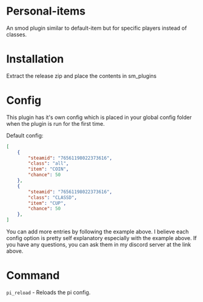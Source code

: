 # Personal-items
An smod plugin similar to default-item but for specific players instead of classes.

# Installation

Extract the release zip and place the contents in sm_plugins

# Config

This plugin has it's own config which is placed in your global config folder when the plugin is run for the first time.

Default config:
```json
[
    {
        "steamid": "76561198022373616",
        "class": "all",
        "item": "COIN",
        "chance": 50
    },
    {
        "steamid": "76561198022373616",
        "class": "CLASSD",
        "item": "CUP",
        "chance": 50
    },
]
```

You can add more entries by following the example above. I believe each config option is pretty self explanatory especially with the example above. If you have any questions, you can ask them in my discord server at the link above.

# Command

`pi_reload` - Reloads the pi config.
